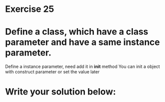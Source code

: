 # Exercise 25
# Define a class, which have a class parameter and have a same instance parameter.

Define a instance parameter, need add it in __init__ method
You can init a object with construct parameter or set the value later



# Write your solution below:
